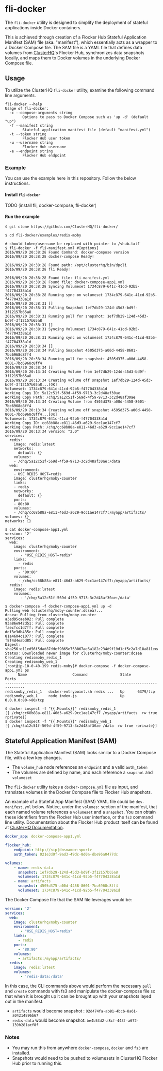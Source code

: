 # fli-docker

The `fli-docker` utility is designed to simplify the deployment of stateful applications inside Docker containers.

This is achieved through creation of a Flocker Hub Stateful Application Manifest (SAM) file (aka. "manifest"), which essentially acts as a wrapper to a Docker Compose file.
The SAM file is a YAML file that defines data volumes from [ClusterHQ](https://clusterhq.com)'s Flocker Hub,
synchronizes data snapshots locally, and maps them to Docker volumes in the underlying Docker Compose file.

## Usage

To utilize the ClusterHQ `fli-docker` utility, examine the following command line arguments.

```
fli-docker --help
Usage of fli-docker:
  -c --compose-arguments string
    	Options to pass to Docker Compose such as 'up -d' (default "up")
  -f --manifest string
    	Stateful application manifest file (default "manifest.yml")
  -t --token string
    	Flocker Hub user token
  -u --username string
    	Flocker Hub username
  -e --endpoint string
    	Flocker Hub endpoint
```

### Example

You can use the example here in this repository. Follow the below instructions.

#### Install `fli-docker`
TODO (install fli, docker-compose, fli-docker)

#### Run the example
```
$ git clone https://github.com/ClusterHQ/fli-docker/

$ cd fli-docker/examples/redis-moby

# should token/username be replaced with pointer to /vhub.txt?
$ fli-docker -f fli-manifest.yml #[options]
2016/09/20 20:38:28 Found Command: docker-compose version
2016/09/20 20:38:28 docker-compose Ready!

2016/09/20 20:38:28 Found path: /opt/clusterhq/bin/dpcli
2016/09/20 20:38:28 fli Ready!

2016/09/20 20:38:28 Found file: fli-manifest.yml
2016/09/20 20:38:28 Found file: docker-compose-app1.yml
2016/09/20 20:38:28 Syncing Volumeset 1734c879-641c-41cd-92b5-f47704338a1d
2016/09/20 20:38:28 Running sync on volumeset 1734c879-641c-41cd-92b5-f47704338a1d
2016/09/20 20:38:31 []
2016/09/20 20:38:31 Pulling Snapshot 1ef7db29-124d-45d3-bd9f-3f12157b65a8
2016/09/20 20:38:31 Running pull for snapshot: 1ef7db29-124d-45d3-bd9f-3f12157b65a8
2016/09/20 20:38:31 []
2016/09/20 20:38:31 Syncing Volumeset 1734c879-641c-41cd-92b5-f47704338a1d
2016/09/20 20:38:31 Running sync on volumeset 1734c879-641c-41cd-92b5-f47704338a1d
2016/09/20 20:38:34 []
2016/09/20 20:38:34 Pulling Snapshot 4505d375-a00d-4458-8601-7bc6968c8ff4
2016/09/20 20:38:34 Running pull for snapshot: 4505d375-a00d-4458-8601-7bc6968c8ff4
2016/09/20 20:38:34 []
2016/09/20 20:13:34 Creating Volume from 1ef7db29-124d-45d3-bd9f-3f12157b65a8
2016/09/20 20:13:34 Creating volume off snapshot 1ef7db29-124d-45d3-bd9f-3f12157b65a8...[OK]
Volumeset: 1734c879-641c-41cd-92b5-f47704338a1d
Working Copy ID: 5a12c51f-569d-4f59-9713-3c2d48af30ae
Working Copy Path: /chq/5a12c51f-569d-4f59-9713-3c2d48af30ae
2016/09/20 20:13:34 Creating Volume from 4505d375-a00d-4458-8601-7bc6968c8ff4
2016/09/20 20:13:34 Creating volume off snapshot 4505d375-a00d-4458-8601-7bc6968c8ff4...[OK]
Volumeset: 1734c879-641c-41cd-92b5-f47704338a1d
Working Copy ID: cc68b88a-e811-46d3-a629-9cc1ae147cf7
Working Copy Path: /chq/cc68b88a-e811-46d3-a629-9cc1ae147cf7
2016/09/20 20:13:34 version: "2.0"
services:
  redis:
    image: redis:latest
    networks:
      default: {}
    volumes:
    - /chq/5a12c51f-569d-4f59-9713-3c2d48af30ae:/data
  web:
    environment:
    - USE_REDIS_HOST=redis
    image: clusterhq/moby-counter
    links:
    - redis
    networks:
      default: {}
    ports:
    - 80:80
    volumes:
    - /chq/cc68b88a-e811-46d3-a629-9cc1ae147cf7:/myapp/artifacts/
volumes: {}
networks: {}

$ cat docker-compose-app1.yml
version: '2'
services:
  web:
    image: clusterhq/moby-counter
    environment:
       - "USE_REDIS_HOST=redis"
    links:
      - redis
    ports:
      - "80:80"
    volumes:
      - /chq/cc68b88a-e811-46d3-a629-9cc1ae147cf7:/myapp/artifacts/
  redis:
    image: redis:latest
    volumes:
       - '/chq/5a12c51f-569d-4f59-9713-3c2d48af30ae:/data'

$ docker-compose -f docker-compose-app1.yml up -d
Pulling web (clusterhq/moby-counter:dcsea)...
dcsea: Pulling from clusterhq/moby-counter
a3ed95caeb02: Pull complete
93a86e942d51: Pull complete
faecfcc1d7ff: Pull complete
ddf3e3db435e: Pull complete
81a4604c1077: Pull complete
f8f4d4eabd85: Pull complete
Digest: sha256:e11ed56f5dad87ddef9865e758067ae6a182c234d9f10d1cf5c2a7d18a811eea
Status: Downloaded newer image for clusterhq/moby-counter:dcsea
Creating redismoby_redis_1
Creating redismoby_web_1
[root@ip-10-0-40-199 redis-moby]# docker-compose -f docker-compose-app1.yml ps
      Name                     Command               State         Ports        
-------------------------------------------------------------------------------
redismoby_redis_1   docker-entrypoint.sh redis ...   Up      6379/tcp           
redismoby_web_1     node index.js                    Up      0.0.0.0:80->80/tcp 

$ docker inspect -f "{{.Mounts}}" redismoby_redis_1
[{ /chq/cc68b88a-e811-46d3-a629-9cc1ae147cf7 /myapp/artifacts  rw true rprivate}]
$ docker inspect -f "{{.Mounts}}" redismoby_web_1
[{ /chq/5a12c51f-569d-4f59-9713-3c2d48af30ae /data  rw true rprivate}]

```

## Stateful Application Manifest (SAM)

The Stateful Application Manifest (SAM) looks similar to a Docker Compose file, with a few key changes.

- The `volume_hub` node references an `endpoint` and a valid `auth_token`
- The volumes are defined by name, and each reference a `snapshot` and `volumeset`

The `fli-docker` utility takes a `docker-compose.yml` file as input, and translates
volumes in the Docker Compose file to Flocker Hub snapshots.

An example of a Stateful App Manifest (SAM) YAML file could be `dev-manifest.yml` below. Notice, under the `volumes:` section of the 
manifest, that each named volume references a `volumeset` and a `snapshot`.
You can obtain these identifiers from the Flocker Hub user interface, or the `fs3` command line utility.
Documentation about the Flocker Hub product itself can be found at [ClusterHQ Documentation](https://clusterhq.com).

```yaml
docker_app: docker-compose-app1.yml

flocker_hub:
    endpoint: http://<ip|dnsname>:<port>
    auth_token: 021e3d0f-9ad3-49dc-8d0a-dbe96a0477dc

volumes:
    - name: redis-data
      snapshot: 1ef7db29-124d-45d3-bd9f-3f12157b65a8
      volumeset: 1734c879-641c-41cd-92b5-f47704338a1d
    - name: artifacts
      snapshot: 4505d375-a00d-4458-8601-7bc6968c8ff4
      volumeset: 1734c879-641c-41cd-92b5-f47704338a1d
```

The Docker Compose file that the SAM file leverages would be:

```yaml
version: '2'
services:
  web:
    image: clusterhq/moby-counter
    environment:
       - "USE_REDIS_HOST=redis"
    links:
      - redis
    ports:
      - "80:80"
    volumes:
      - artifacts:/myapp/artifacts/
  redis:
    image: redis:latest
    volumes:
       - 'redis-data:/data'
```

In this case, the CLI commands above would perform the necessary `pull` and `create`
commands with fs3 and manipulate the docker-compose file so that when it is brought up
it can be brought up with your snapshots layed out in the manifest.

- `artifacts` would become snapshot : `02d474fa-ab81-4bcb-8a61-a04214896b67`
- `redis-data` would become snapshot: `be4b53d2-a8cf-443f-a672-139b281acf8f`

### Notes

- You may run this from anywhere `docker-compose`, `docker` and `fs3` are installed.
- Snapshots would need to be pushed to volumesets in ClusterHQ Flocker Hub prior to running this.
